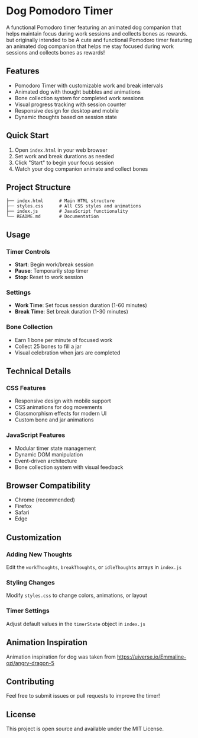 # Dog Pomodoro Timer

A functional Pomodoro timer featuring an animated dog companion that helps maintain focus during work sessions and collects bones as rewards.
but originally intended to be 
A cute and functional Pomodoro timer featuring an animated dog companion that helps me stay focused during work sessions and collects bones as rewards!
## Features

- Pomodoro Timer with customizable work and break intervals
- Animated dog with thought bubbles and animations
- Bone collection system for completed work sessions
- Visual progress tracking with session counter
- Responsive design for desktop and mobile
- Dynamic thoughts based on session state

## Quick Start

1. Open `index.html` in your web browser
2. Set work and break durations as needed
3. Click "Start" to begin your focus session
4. Watch your dog companion animate and collect bones

## Project Structure

```
├── index.html      # Main HTML structure
├── styles.css      # All CSS styles and animations
├── index.js        # JavaScript functionality
└── README.md       # Documentation
```

## Usage

### Timer Controls
- **Start**: Begin work/break session
- **Pause**: Temporarily stop timer
- **Stop**: Reset to work session

### Settings
- **Work Time**: Set focus session duration (1-60 minutes)
- **Break Time**: Set break duration (1-30 minutes)

### Bone Collection
- Earn 1 bone per minute of focused work
- Collect 25 bones to fill a jar
- Visual celebration when jars are completed

## Technical Details

### CSS Features
- Responsive design with mobile support
- CSS animations for dog movements
- Glassmorphism effects for modern UI
- Custom bone and jar animations

### JavaScript Features
- Modular timer state management
- Dynamic DOM manipulation
- Event-driven architecture
- Bone collection system with visual feedback

## Browser Compatibility
- Chrome (recommended)
- Firefox
- Safari
- Edge

## Customization

### Adding New Thoughts
Edit the `workThoughts`, `breakThoughts`, or `idleThoughts` arrays in `index.js`

### Styling Changes
Modify `styles.css` to change colors, animations, or layout

### Timer Settings
Adjust default values in the `timerState` object in `index.js`

## Animation Inspiration

Animation inspiration for dog was taken from https://uiverse.io/Emmaline-ozi/angry-dragon-5

## Contributing

Feel free to submit issues or pull requests to improve the timer!

## License

This project is open source and available under the MIT License.
